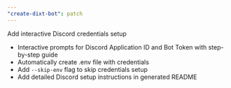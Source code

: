 ```yaml
---
"create-dixt-bot": patch
---
```


Add interactive Discord credentials setup

- Interactive prompts for Discord Application ID and Bot Token with step-by-step guide
- Automatically create .env file with credentials
- Add `--skip-env` flag to skip credentials setup
- Add detailed Discord setup instructions in generated README
